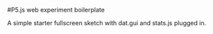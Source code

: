 #P5.js web experiment boilerplate

A simple starter fullscreen sketch with dat.gui and stats.js plugged in.
